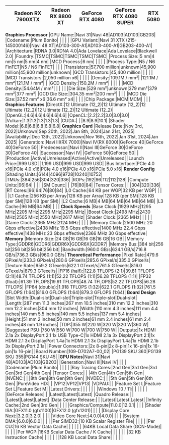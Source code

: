 | |Radeon RX 7900XTX|Radeon RX 8800 XT|GeForce RTX 4080|GeForce RTX 4080 SUPER|RTX 5080|
|:-|:-:|:-:|:-:|:-:|:-:|
**Graphics Processor**
|GPU Name:|Navi 31|Navi 48|AD103|AD103|GB203|
|Codename:|Plum Bonito| | | | |
|GPU Variant:|Navi 31 XTX (215-145000146)|Navi 48 XT|AD103-300-A1|AD103-400-A1|GB203-400-A1|
|Architecture:|RDNA 3.0|RDNA 4.0|Ada Lovelace|Ada Lovelace|Blackwell 2.0|
|Foundry:|TSMC|TSMC|TSMC|TSMC|TSMC|
|Process Size:|5 nm|4 nm|5 nm|5 nm|4 nm|
|MCD Process:|6 nm| | | | |
|Process Type:|N5 / N6 FinFET|N5 / N6 FinFET| | | |
|Transistors:|57,700 million|unknown|45,900 million|45,900 million|unknown|
|GCD Transistors:|45,400 million| | | | |
|MCD Transistors:|2,050 million x6| | | | |
|Density:|109.1M / mm²| |121.1M / mm²|121.1M / mm²| |
|GCD Density:|150.2M / mm²| | | | |
|MCD Density:|54.64M / mm²| | | | |
|Die Size:|529 mm²|unknown|379 mm²|379 mm²|377 mm²|
|GCD Die Size:|304.35 mm²|200 mm²| | | |
|MCD Die Size:|37.52 mm² x6|36.6 mm² x4| | | |
|Chip Package:|MCM|MCM| | | |
**Graphics Features**
|DirectX:|12 Ultimate (12_2)|12 Ultimate (12_2)|12 Ultimate (12_2)|12 Ultimate (12_2)|12 Ultimate (12_2)|
|OpenGL:|4.6|4.6|4.6|4.6|4.6|
|OpenCL:|2.2|2.2|3.0|3.0|3.0|
|Vulkan:|1.3|1.3|1.3|1.3|1.3|
|CUDA:| | |8.9|8.9|10.1|
|Shader Model:|6.8|6.8|6.8|6.8|6.8|
**Graphics Card**
|Release Date:|Nov 3rd, 2022|Unknown|Sep 20th, 2022|Jan 8th, 2024|Jan 21st, 2025|
|Availability:|Dec 13th, 2022|Unknown|Nov 16th, 2022|Jan 31st, 2024|Jan 2025|
|Generation:|Navi III(RX 7000)|Navi IV(RX 8000)|GeForce 40|GeForce 40|GeForce 50|
|Predecessor:|Navi II|Navi III|GeForce 30|GeForce 30|GeForce 40|
|Successor:|Navi IV| |GeForce 50|GeForce 50| |
|Production:|Active|Unreleased|Active|Active|Unreleased|
|Launch Price:|999 USD| |1,199 USD|999 USD|999 USD|
|Bus Interface:|PCIe 4.0 x16|PCIe 4.0 x16|PCIe 4.0 x16|PCIe 4.0 x16|PCIe 5.0 x16|
**Render Config**
|Shading Units:|6144|4096|9728|10240|10752|
|TMUs:|384|256|304|320|336|
|ROPs:|192|96|112|112|128|
|Compute Units:|96|64| | | |
|SM Count:| | |76|80|84|
|Tensor Cores:| | |304|320|336|
|RT Cores:|96|64|76|80|84|
|L0 Cache:|64 KB per WGP|32 KB per WGP| | | |
|L1 Cache:|256 KB per Array|128 KB per Array|128 KB (per SM)|128 KB (per SM)|128 KB (per SM)|
|L2 Cache:|6 MB|4 MB|64 MB|64 MB|64 MB|
|L3 Cache:|96 MB|64 MB| | | |
**Clock Speeds**
|Base Clock:|1929 MHz|1295 MHz|2205 MHz|2295 MHz|2295 MHz|
|Boost Clock:|2498 MHz|2430 MHz|2505 MHz|2550 MHz|2617 MHz|
|Shader Clock:|2365 MHz| | | | |
|Game Clock:|2365 MHz|2124 MHz| | | |
|Memory Clock:|2500 MHz 20 Gbps effective|2438 MHz 19.5 Gbps effective|1400 MHz 22.4 Gbps effective|1438 MHz 23 Gbps effective|2366 MHz 30 Gbps effective|
**Memory**
|Memory Size:|24 GB|16 GB|16 GB|16 GB|16 GB|
|Memory Type:|GDDR6|GDDR6|GDDR6X|GDDR6X|GDDR7|
|Memory Bus:|384 bit|256 bit|256 bit|256 bit|256 bit|
|Bandwidth:|960.0 GB/s|624.1 GB/s|716.8 GB/s|736.3 GB/s|960.0 GB/s|
**Theoretical Performance**
|Pixel Rate:|479.6 GPixel/s|233.3 GPixel/s|280.6 GPixel/s|285.6 GPixel/s|335.0 GPixel/s|
|Texture Rate:|959.2 GTexel/s|622.1 GTexel/s|761.5 GTexel/s|816.0 GTexel/s|879.3 GTexel/s|
|FP16 (half):|122.8 TFLOPS (2:1)|39.81 TFLOPS (2:1)|48.74 TFLOPS (1:1)|52.22 TFLOPS (1:1)|56.28 TFLOPS (1:1)|
|FP32 (float):|61.39 TFLOPS|19.91 TFLOPS|48.74 TFLOPS|52.22 TFLOPS|56.28 TFLOPS|
|FP64 (double):|1.918 TFLOPS (1:32)|622.1 GFLOPS (1:32)|761.5 GFLOPS (1:64)|816.0 GFLOPS (1:64)|879.3 GFLOPS (1:64)|
**Board Design**
|Slot Width:|Dual-slot|Dual-slot|Triple-slot|Triple-slot|Dual-slot|
|Length:|287 mm 11.3 inches|267 mm 10.5 inches|310 mm 12.2 inches|310 mm 12.2 inches|304 mm 12 inches|
|Width:|110 mm 4.3 inches|111 mm 4.4 inches|140 mm 5.5 inches|140 mm 5.5 inches|137 mm 5.4 inches|
|Height:|51 mm 2 inches|50 mm 2 inches|61 mm 2.4 inches|61 mm 2.4 inches|48 mm 1.9 inches|
|TDP:|355 W|220 W|320 W|320 W|360 W|
|Suggested PSU:|750 W|550 W|700 W|700 W|750 W|
|Outputs:|1x HDMI 2.1a 2x DisplayPort 2.1 1x USB Type-C|1x HDMI 2.1a 3x DisplayPort 2.1|1x HDMI 2.1 3x DisplayPort 1.4a|1x HDMI 2.1 3x DisplayPort 1.4a|1x HDMI 2.1b 3x DisplayPort 2.1a|
|Power Connectors:|2x 8-pin|2x 8-pin|1x 16-pin|1x 16-pin|1x 16-pin|
|Board Number:|109-D702A7-00_02| |PG139 SKU 360|PG139 SKU 355|PG144 SKU 45|
|**GPU Notes**|Navi 31|Navi 48|AD103|AD103|GB203|
|Generation:|Navi III|Navi IV| | | |
|Codename:|Plum Bonito| | | | |
|Ray Tracing Cores:|2nd Gen|3rd Gen|3rd Gen|3rd Gen|4th Gen|
|Tensor Cores:| | |4th Gen|4th Gen|5th Gen|
|NVENC:| | |8th Gen|8th Gen|9th Gen|
|NVDEC:| | |5th Gen|5th Gen|6th Gen|
|PureVideo HD:| | |VP12|VP12|VP13|
|VDPAU:| | |Feature Set L|Feature Set L|Feature Set M|
|Latest Drivers:| | | | | |
|Windows 10 / 11:| | | | | |
|GeForce Release:| | |Latest|Latest|Latest|
|Quadro Release:| | |Latest|Latest|Latest|
|Data Center Release:| | |Latest|Latest|Latest|
|Infinity Cache:|2nd Gen|3rd Gen| | | |
|Graphics/Compute|11.0.0|12.0.1| | | |
|Shader ISA:|GFX11.0 (gfx1100)|GFX12.0 (gfx1201)| | | |
|Display Core Next:|3.2.0|3.2.0| | | |
|Video Core Next:|4.0.0|4.0.0| | | |
|System DMA:|6.0.0|6.0.0| | | |
|Per SIMD32:|10 KB Scalar Register File| | | | |
|Per CU:|16 KB Vector Data Cache| | | | |
| |64KB Local Data Share (GCN-Mode)| | | | |
|Per WGP:|16KB Scalar Data Cache / K Cache| | | | |
| |32 KB Instruction Cache| | | | |
| |128 KB Local Data Share| | | | |
